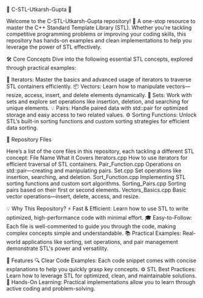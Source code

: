 🌟 C-STL-Utkarsh-Gupta 🌟

Welcome to the C-STL-Utkarsh-Gupta repository! 🚀
A one-stop resource to master the C++ Standard Template Library (STL). Whether you're tackling
competitive programming problems or improving your coding skills, this repository has hands-on
examples and clean implementations to help you leverage the power of STL effectively.

🛠️ Core Concepts
Dive into the following essential STL concepts, explored through practical examples:

🔄 Iterators: Master the basics and advanced usage of iterators to traverse STL containers efficiently.
📦 Vectors: Learn how to manipulate vectors—resize, access, insert, and delete elements dynamically.
🔢 Sets: Work with sets and explore set operations like insertion, deletion, and searching for unique elements.
💡 Pairs: Handle paired data with std::pair for optimized storage and easy access to two related values.
⚙️ Sorting Functions: Unlock STL’s built-in sorting functions and custom sorting strategies for efficient 
data sorting.

📁 Repository Files

Here’s a list of the core files in this repository, each tackling a different STL concept:
File Name	What it Covers
Iterators.cpp	How to use iterators for efficient traversal of STL containers.
Pair_Function.cpp	Operations on std::pair—creating and manipulating pairs.
Set.cpp	Set operations like insertion, searching, and deletion.
Sort_Function.cpp	Implementing STL sorting functions and custom sort algorithms.
Sorting_Pairs.cpp	Sorting pairs based on their first or second elements.
Vectors_Basics.cpp	Basic vector operations—insert, delete, access, and resize.

💡 Why This Repository?
⚡ Fast & Efficient: Learn how to use STL to write optimized, high-performance code with minimal effort.
🎓 Easy-to-Follow: Each file is well-commented to guide you through the code, making complex concepts 
simple and understandable.
📚 Practical Examples: Real-world applications like sorting, set operations, and pair management 
demonstrate STL's power and versatility.

📝 Features
🔍 Clear Code Examples: Each code snippet comes with concise explanations to help you quickly grasp key concepts.
⚙️ STL Best Practices: Learn how to leverage STL for optimized, clean, and maintainable solutions.
💪 Hands-On Learning: Practical implementations allow you to learn through active coding and problem-solving.
